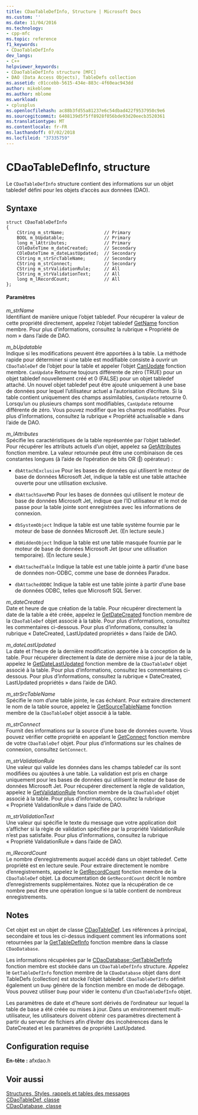 ```yaml
---
title: CDaoTableDefInfo, Structure | Microsoft Docs
ms.custom: ''
ms.date: 11/04/2016
ms.technology:
- cpp-mfc
ms.topic: reference
f1_keywords:
- CDaoTableDefInfo
dev_langs:
- C++
helpviewer_keywords:
- CDaoTableDefInfo structure [MFC]
- DAO (Data Access Objects), TableDefs collection
ms.assetid: c01ccebb-5615-434e-883c-4f60eac943dd
author: mikeblome
ms.author: mblome
ms.workload:
- cplusplus
ms.openlocfilehash: ac88b3fd55a81237e6c54dbad422f9537950c9e6
ms.sourcegitcommit: 6408139d5f5ff8928f056bde93d20eecb3520361
ms.translationtype: MT
ms.contentlocale: fr-FR
ms.lasthandoff: 07/02/2018
ms.locfileid: "37335759"
---
```

# <a name="cdaotabledefinfo-structure"></a>CDaoTableDefInfo, structure
Le `CDaoTableDefInfo` structure contient des informations sur un objet tabledef défini pour les objets d’accès aux données (DAO).  
  
## <a name="syntax"></a>Syntaxe  
  
```  
struct CDaoTableDefInfo  
{  
    CString m_strName;               // Primary  
    BOOL m_bUpdatable;               // Primary  
    long m_lAttributes;              // Primary  
    COleDateTime m_dateCreated;      // Secondary  
    COleDateTime m_dateLastUpdated;  // Secondary  
    CString m_strSrcTableName;       // Secondary  
    CString m_strConnect;            // Secondary  
    CString m_strValidationRule;     // All  
    CString m_strValidationText;     // All  
    long m_lRecordCount;             // All  
};  
```  
  
#### <a name="parameters"></a>Paramètres  
 *m_strName*  
 Identifiant de manière unique l’objet tabledef. Pour récupérer la valeur de cette propriété directement, appelez l’objet tabledef [GetName](../../mfc/reference/cdaotabledef-class.md#getname) fonction membre. Pour plus d’informations, consultez la rubrique « Propriété de nom » dans l’aide de DAO.  
  
 *m_bUpdatable*  
 Indique si les modifications peuvent être apportées à la table. La méthode rapide pour déterminer si une table est modifiable consiste à ouvrir un `CDaoTableDef` de l’objet pour la table et appeler l’objet [CanUpdate](../../mfc/reference/cdaotabledef-class.md#canupdate) fonction membre. `CanUpdate` Retourne toujours différente de zéro (TRUE) pour un objet tabledef nouvellement créé et 0 (FALSE) pour un objet tabledef attaché. Un nouvel objet tabledef peut être ajouté uniquement à une base de données pour lequel l’utilisateur actuel a l’autorisation d’écriture. Si la table contient uniquement des champs assimilables, `CanUpdate` retourne 0. Lorsqu’un ou plusieurs champs sont modifiables, `CanUpdate` retourne différente de zéro. Vous pouvez modifier que les champs modifiables. Pour plus d’informations, consultez la rubrique « Propriété actualisable » dans l’aide de DAO.  
  
 *m_lAttributes*  
 Spécifie les caractéristiques de la table représentée par l’objet tabledef. Pour récupérer les attributs actuels d’un objet, appelez sa [GetAttributes](../../mfc/reference/cdaotabledef-class.md#getattributes) fonction membre. La valeur retournée peut être une combinaison de ces constantes longues (à l’aide de l’opération de bits OR (**&#124;**) opérateur) :  
  
- `dbAttachExclusive` Pour les bases de données qui utilisent le moteur de base de données Microsoft Jet, indique la table est une table attachée ouverte pour une utilisation exclusive.  
  
- `dbAttachSavePWD` Pour les bases de données qui utilisent le moteur de base de données Microsoft Jet, indique que l’ID utilisateur et le mot de passe pour la table jointe sont enregistrées avec les informations de connexion.  
  
- `dbSystemObject` Indique la table est une table système fournie par le moteur de base de données Microsoft Jet. (En lecture seule.)  
  
- `dbHiddenObject` Indique la table est une table masquée fournie par le moteur de base de données Microsoft Jet (pour une utilisation temporaire). (En lecture seule.)  
  
- `dbAttachedTable` Indique la table est une table jointe à partir d’une base de données non-ODBC, comme une base de données Paradox.  
  
- `dbAttachedODBC` Indique la table est une table jointe à partir d’une base de données ODBC, telles que Microsoft SQL Server.  
  
 *m_dateCreated*  
 Date et heure de que création de la table. Pour récupérer directement la date de la table a été créée, appelez le [GetDateCreated](../../mfc/reference/cdaotabledef-class.md#getdatecreated) fonction membre de la `CDaoTableDef` objet associé à la table. Pour plus d’informations, consultez les commentaires ci-dessous. Pour plus d’informations, consultez la rubrique « DateCreated, LastUpdated propriétés » dans l’aide de DAO.  
  
 *m_dateLastUpdated*  
 La date et l’heure de la dernière modification apportée à la conception de la table. Pour récupérer directement la date de dernière mise à jour de la table, appelez le [GetDateLastUpdated](../../mfc/reference/cdaotabledef-class.md#getdatelastupdated) fonction membre de la `CDaoTableDef` objet associé à la table. Pour plus d’informations, consultez les commentaires ci-dessous. Pour plus d’informations, consultez la rubrique « DateCreated, LastUpdated propriétés » dans l’aide de DAO.  
  
 *m_strSrcTableName*  
 Spécifie le nom d’une table jointe, le cas échéant. Pour extraire directement le nom de la table source, appelez le [GetSourceTableName](../../mfc/reference/cdaotabledef-class.md#getsourcetablename) fonction membre de la `CDaoTableDef` objet associé à la table.  
  
 *m_strConnect*  
 Fournit des informations sur la source d’une base de données ouverte. Vous pouvez vérifier cette propriété en appelant le [GetConnect](../../mfc/reference/cdaotabledef-class.md#getconnect) fonction membre de votre `CDaoTableDef` objet. Pour plus d’informations sur les chaînes de connexion, consultez `GetConnect`.  
  
 *m_strValidationRule*  
 Une valeur qui valide les données dans les champs tabledef car ils sont modifiées ou ajoutées à une table. La validation est pris en charge uniquement pour les bases de données qui utilisent le moteur de base de données Microsoft Jet. Pour récupérer directement la règle de validation, appelez le [GetValidationRule](../../mfc/reference/cdaotabledef-class.md#getvalidationrule) fonction membre de la `CDaoTableDef` objet associé à la table. Pour plus d’informations, consultez la rubrique « Propriété ValidationRule » dans l’aide de DAO.  
  
 *m_strValidationText*  
 Une valeur qui spécifie le texte du message que votre application doit s’afficher si la règle de validation spécifiée par la propriété ValidationRule n’est pas satisfaite. Pour plus d’informations, consultez la rubrique « Propriété ValidationRule » dans l’aide de DAO.  
  
 *m_lRecordCount*  
 Le nombre d’enregistrements auquel accédé dans un objet tabledef. Cette propriété est en lecture seule. Pour extraire directement le nombre d’enregistrements, appelez le [GetRecordCount](../../mfc/reference/cdaotabledef-class.md#getrecordcount) fonction membre de la `CDaoTableDef` objet. La documentation de `GetRecordCount` décrit le nombre d’enregistrements supplémentaires. Notez que la récupération de ce nombre peut être une opération longue si la table contient de nombreux enregistrements.  
  
## <a name="remarks"></a>Notes  
 Cet objet est un objet de classe [CDaoTableDef](../../mfc/reference/cdaotabledef-class.md). Les références à principal, secondaire et tous les ci-dessus indiquent comment les informations sont retournées par la [GetTableDefInfo](../../mfc/reference/cdaodatabase-class.md#gettabledefinfo) fonction membre dans la classe `CDaoDatabase`.  
  
 Les informations récupérées par le [CDaoDatabase::GetTableDefInfo](../../mfc/reference/cdaodatabase-class.md#gettabledefinfo) fonction membre est stockée dans un `CDaoTableDefInfo` structure. Appelez le `GetTableDefInfo` fonction membre de la `CDaoDatabase` objet dans dont TableDefs (collection) est stocké l’objet tabledef. `CDaoTableDefInfo` définit également un `Dump` génère de la fonction membre en mode de débogage. Vous pouvez utiliser `Dump` pour vider le contenu d’un `CDaoTableDefInfo` objet.  
  
 Les paramètres de date et d’heure sont dérivés de l’ordinateur sur lequel la table de base a été créée ou mises à jour. Dans un environnement multi-utilisateur, les utilisateurs doivent obtenir ces paramètres directement à partir du serveur de fichiers afin d’éviter des incohérences dans le DateCreated et les paramètres de propriété LastUpdated.  
  
## <a name="requirements"></a>Configuration requise  
 **En-tête :** afxdao.h  
  
## <a name="see-also"></a>Voir aussi  
 [Structures, Styles, rappels et tables des messages](../../mfc/reference/structures-styles-callbacks-and-message-maps.md)   
 [CDaoTableDef, classe](../../mfc/reference/cdaotabledef-class.md)   
 [CDaoDatabase, classe](../../mfc/reference/cdaodatabase-class.md)
